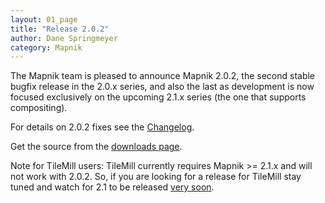 ```yaml
---
layout: 01_page
title: "Release 2.0.2"
author: Dane Springmeyer
category: Mapnik
---
```


The Mapnik team is pleased to announce Mapnik 2.0.2, the second stable bugfix release in the 2.0.x series, and also the last as development is now focused exclusively on the upcoming 2.1.x series (the one that supports compositing).

For details on 2.0.2 fixes see the [Changelog](https://github.com/mapnik/mapnik/wiki/Release2.0.2).

Get the source from the [downloads page](http://mapnik.org/download/).

Note for TileMill users: TileMill currently requires Mapnik >= 2.1.x and will not work with 2.0.2. So, if you are looking for a release for TileMill stay tuned and watch for 2.1 to be released [very soon](https://github.com/mapnik/mapnik/issues?milestone=8&state=open).
